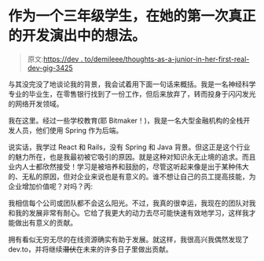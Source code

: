 # 作为一个三年级学生，在她的第一次真正的开发演出中的想法。

> 原文:[https://dev . to/demileee/thoughts-as-a-junior-in-her-first-real-dev-gig-3425](https://dev.to/demileee/thoughts-as-a-junior-in-her-first-real-dev-gig-3425)

与其没完没了地谈论我的背景，我会试着用下面一句话来概括。我是一名神经科学专业的毕业生，在零售银行找到了一份工作，但后来放弃了，转而投身于闪闪发光的网络开发领域。

我在这里。经过一些学校教育(耶 Bitmaker！)，我是一名大型金融机构的全栈开发人员，他们使用 Spring 作为后端。

说实话，我学过 React 和 Rails，没有 Spring 和 Java 背景。但这正是这个行业的魅力所在，也是我最初被它吸引的原因。就是这种对知识永无止境的追求。而且业内人士都欣然接受！学习是被培养和鼓励的，尽管这听起来像是出于某种伟大的、无私的原因，但对企业来说也是有意义的。谁不想让自己的员工提高技能，为企业增加价值呢？对吗？丙:

我相信每个公司或团队都不会这么阳光。不过，我真的很幸运，我现在的团队对我和我的发展非常有耐心。它给了我更大的动力去尽可能快速有效地学习，这样我才能做出有意义的贡献。

拥有看似无穷无尽的在线资源确实有助于发展。就这样，我很高兴我偶然发现了 dev.to，并将继续~~潜伏~~在未来的许多日子里做出贡献。